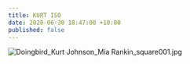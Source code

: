 ```yaml
---
title: KURT ISO
date: 2020-06-30 18:47:00 +10:00
published: false
---
```


![Doingbird_Kurt Johnson_Mia Rankin_square001.jpg](/uploads/Doingbird_Kurt%20Johnson_Mia%20Rankin_square001.jpg)

